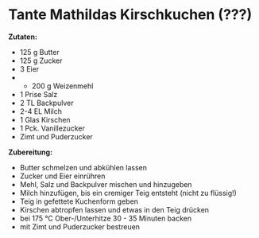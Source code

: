 # Tante Mathildas Kirschkuchen (???)

**Zutaten:**

- 125 g Butter
- 125 g Zucker
- 3 Eier
- - 200 g Weizenmehl
- 1 Prise Salz
- 2 TL Backpulver
- 2-4 EL Milch
- 1 Glas Kirschen
- 1 Pck. Vanillezucker
- Zimt und Puderzucker

**Zubereitung:**

- Butter schmelzen und abkühlen lassen
- Zucker und Eier einrühren
- Mehl, Salz und Backpulver mischen und hinzugeben
- Milch hinzufügen, bis ein cremiger Teig entsteht (nicht zu flüssig!)
- Teig in gefettete Kuchenform geben
- Kirschen abtropfen lassen und etwas in den Teig drücken
- bei 175 °C Ober-/Unterhitze 30 - 35 Minuten backen
- mit Zimt und Puderzucker bestreuen
